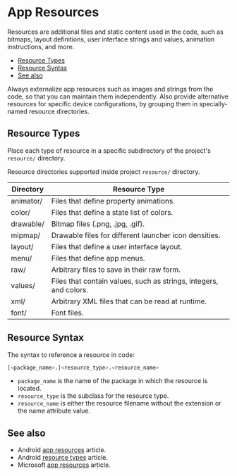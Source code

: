 # App Resources

Resources are additional files and static content used in the code, such as bitmaps, layout definitions, user interface strings and values, animation instructions, and more.

- [Resource Types](#resource-types)
- [Resource Syntax](#resource-syntax)
- [See also](#see-also)

Always externalize app resources such as images and strings from the code, so that you can maintain them independently. Also provide alternative resources for specific device configurations, by grouping them in specially-named resource directories.

## Resource Types

Place each type of resource in a specific subdirectory of the project's `resource/` directory.

Resource directories supported inside project `resource/` directory.

| Directory | Resource Type                                                     |
| --------- | ----------------------------------------------------------------- |
| animator/ | Files that define property animations.                            |
| color/    | Files that define a state list of colors.                         |
| drawable/ | Bitmap files (.png, .jpg, .gif).                                  |
| mipmap/   | Drawable files for different launcher icon densities.             |
| layout/   | Files that define a user interface layout.                        |
| menu/     | Files that define app menus.                                      |
| raw/      | Arbitrary files to save in their raw form.                        |
| values/   | Files that contain values, such as strings, integers, and colors. |
| xml/      | Arbitrary XML files that can be read at runtime.                  |
| font/     | Font files.                                                       |

## Resource Syntax

The syntax to reference a resource in code:

```bash
[<package_name>.]<resource_type>.<resource_name>
```

- `package_name` is the name of the package in which the resource is located.
- `resource_type` is the subclass for the resource type.
- `resource_name` is either the resource filename without the extension or the name attribute value.

## See also

- Android [app resources](https://developer.android.com/guide/topics/resources/providing-resources) article.
- Android [resource types](https://developer.android.com/guide/topics/resources/available-resources) article.
- Microsoft [app resources](https://docs.microsoft.com/en-us/windows/uwp/app-resources/) article.
